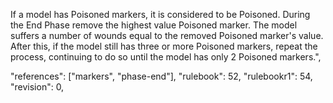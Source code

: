 If a model has Poisoned markers, it is considered to be Poisoned. During the End Phase remove the highest value Poisoned marker. The model suffers a number of wounds equal to the removed Poisoned marker's value. After this, if the model still has three or more Poisoned markers, repeat the process, continuing to do so until the model has only 2 Poisoned markers.",

"references": ["markers", "phase-end"],
"rulebook": 52,
"rulebookr1": 54,
"revision": 0,